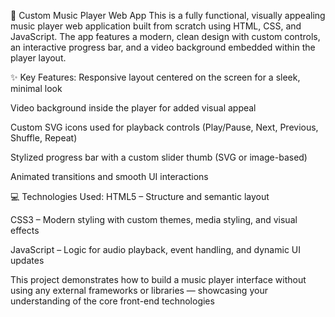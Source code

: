 🎵 Custom Music Player Web App
This is a fully functional, visually appealing music player web application built from scratch using HTML, CSS, and JavaScript. The app features a modern, clean design with custom controls, an interactive progress bar, and a video background embedded within the player layout.

✨ Key Features:
Responsive layout centered on the screen for a sleek, minimal look

Video background inside the player for added visual appeal

Custom SVG icons used for playback controls (Play/Pause, Next, Previous, Shuffle, Repeat)

Stylized progress bar with a custom slider thumb (SVG or image-based)

Animated transitions and smooth UI interactions

💻 Technologies Used:
HTML5 – Structure and semantic layout

CSS3 – Modern styling with custom themes, media styling, and visual effects

JavaScript – Logic for audio playback, event handling, and dynamic UI updates

This project demonstrates how to build a music player interface without using any external frameworks or libraries — showcasing your understanding of the core front-end technologies
